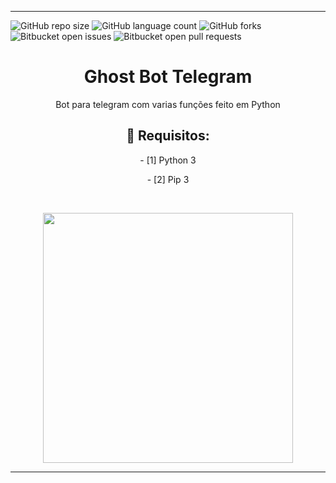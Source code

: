 <hr>

![GitHub repo size](https://img.shields.io/github/repo-size/nearshelby-yt/GhostBot?style=for-the-badge)
![GitHub language count](https://img.shields.io/github/languages/count/nearshelby-yt/GhostBot?style=for-the-badge)
![GitHub forks](https://img.shields.io/github/forks/nearshelby-yt/GhosBot?style=for-the-badge)
![Bitbucket open issues](https://img.shields.io/bitbucket/issues/nearshelby-yt/GhostBot?style=for-the-badge)
![Bitbucket open pull requests](https://img.shields.io/bitbucket/pr-raw/nearshelby-yt/GhostBot?style=for-the-badge)
<div align="center">
<h1>Ghost Bot Telegram</h1>
<p>Bot para telegram com varias funções feito em Python</p>
<h2>🚀 Requisitos:</h2>
<p>- [1] Python 3</p>
<p>- [2] Pip 3</p>
</div>
<br>
<p align="center">
<img src="https://github.com/nearshelby-yt/GhostBot/blob/main/ghostbot.jpg" width="400">
</p>
<hr>

